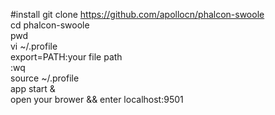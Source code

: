 #install
git clone https://github.com/apollocn/phalcon-swoole<br>
cd phalcon-swoole<br>
pwd<br>
vi ~/.profile<br>
export=PATH:your file path<br>
:wq<br>
source ~/.profile<br>
app start &<br>
open your brower && enter localhost:9501<br>
